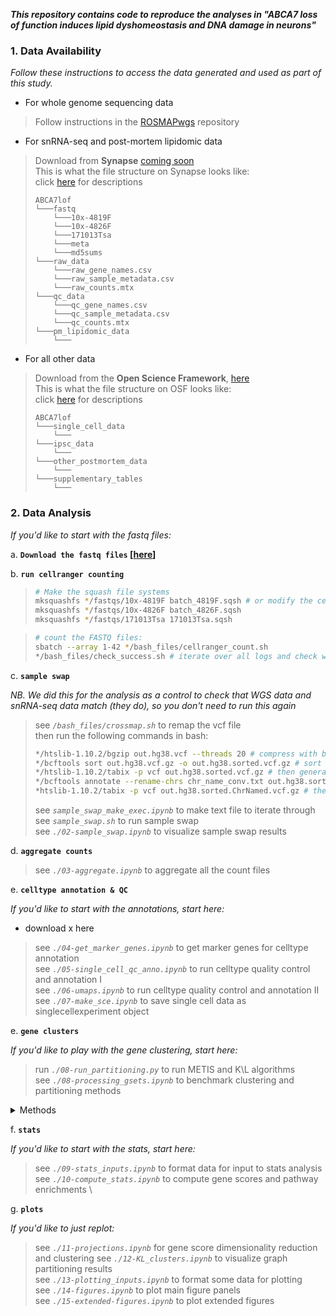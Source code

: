 ***This repository contains code to reproduce the analyses in "ABCA7 loss of function induces lipid dyshomeostasis and DNA damage in neurons"***

### 1. Data Availability

*Follow these instructions to access the data generated and used as part of this study.*

- For whole genome sequencing data
> Follow instructions in the [ROSMAPwgs](https://github.com/djunamay/ROSMAPwgs) repository

- For snRNA-seq and post-mortem lipidomic data
> Download from **Synapse** [coming soon](https://linktosynapse) \
> This is what the file structure on Synapse looks like: \
> click [here](https://linktosynapse) for descriptions
> ```
> ABCA7lof
> └───fastq
>     └───10x-4819F
>     └───10x-4826F
>     └───171013Tsa
>     └───meta
>     └───md5sums
> └───raw_data
>     └───raw_gene_names.csv 
>     └───raw_sample_metadata.csv 
>     └───raw_counts.mtx 
> └───qc_data
>     └───qc_gene_names.csv
>     └───qc_sample_metadata.csv 
>     └───qc_counts.mtx 
> └───pm_lipidomic_data
>     └───
> ```

- For all other data
> Download from the **Open Science Framework**, [here](https://osf.io/vn7w2/) \
> This is what the file structure on OSF looks like: \
> click [here](https://osf.io/vn7w2/) for descriptions
> ```
> ABCA7lof
> └───single_cell_data
>     └───
> └───ipsc_data
>     └───
> └───other_postmortem_data
>     └───
> └───supplementary_tables
>     └───
> ```

### 2. Data Analysis

*If you'd like to start with the fastq files:*

a. **`Download the fastq files` [[here](https://linktosynapse)]** 


b. **`run cellranger counting`** 

> ```bash
> # Make the squash file systems 
> mksquashfs */fastqs/10x-4819F batch_4819F.sqsh # or modify the cellranger_count.sh script to run without the squash file system
> mksquashfs */fastqs/10x-4826F batch_4826F.sqsh
> mksquashfs */fastqs/171013Tsa 171013Tsa.sqsh
> ```

> ```bash
> # count the FASTQ files:
> sbatch --array 1-42 */bash_files/cellranger_count.sh
> */bash_files/check_success.sh # iterate over all logs and check whether pipeline was successful before moving to aggregation
> ```

c. **`sample swap`**

*NB. We did this for the analysis as a control to check that WGS data and snRNA-seq data match (they do), so you don't need to run this again*
> see *`/bash_files/crossmap.sh`* to remap the vcf file \
> then run the following commands in bash:
> ```bash
> */htslib-1.10.2/bgzip out.hg38.vcf --threads 20 # compress with bgzip
> */bcftools sort out.hg38.vcf.gz -o out.hg38.sorted.vcf.gz # sort the vcf file 
> */htslib-1.10.2/tabix -p vcf out.hg38.sorted.vcf.gz # then generate the corresponding tabix file 
> */bcftools annotate --rename-chrs chr_name_conv.txt out.hg38.sorted.vcf.gz -Oz -o out.hg38.sorted.ChrNamed.vcf.gz --threads 40
> *htslib-1.10.2/tabix -p vcf out.hg38.sorted.ChrNamed.vcf.gz # then generate the corresponding tabix file 
>```
> see *`sample_swap_make_exec.ipynb`* to make text file to iterate through \
> see *`sample_swap.sh`* to run sample swap \
> see *`./02-sample_swap.ipynb`* to visualize sample swap results 

d. **`aggregate counts`** 
> see *`./03-aggregate.ipynb`* to aggregate all the count files

e. **`celltype annotation & QC`** 

*If you'd like to start with the annotations, start here:*

- download x here

> see *`./04-get_marker_genes.ipynb`* to get marker genes for celltype annotation \
> see *`./05-single_cell_qc_anno.ipynb`* to run celltype quality control and annotation I \
> see *`./06-umaps.ipynb`* to run celltype quality control and annotation II \
> see *`./07-make_sce.ipynb`* to save single cell data as singlecellexperiment object 

e. **`gene clusters`** 

*If you'd like to play with the gene clustering, start here:*
> run *`./08-run_partitioning.py`* to run METIS and K\L algorithms \
> see *`./08-processing_gsets.ipynb`* to benchmark clustering and partitioning methods

<details>
<summary>Methods</summary>
<br>
methods from paper
</details>


f. **`stats`**

*If you'd like to start with the stats, start here:*

> see *`./09-stats_inputs.ipynb`* to format data for input to stats analysis \
> see *`./10-compute_stats.ipynb`* to compute gene scores and pathway enrichments \ 

g. **`plots`**

*If you'd like to just replot:*
> see *`./11-projections.ipynb`* for gene score dimensionality reduction and clustering
> see *`./12-KL_clusters.ipynb`* to visualize graph partitioning results \
> see *`./13-plotting_inputs.ipynb`* to format some data for plotting \
> see *`./14-figures.ipynb`* to plot main figure panels \
> see *`./15-extended-figures.ipynb`* to plot extended figures

